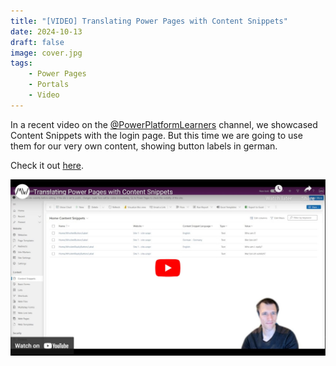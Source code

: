 ```yaml
---
title: "[VIDEO] Translating Power Pages with Content Snippets"
date: 2024-10-13
draft: false
image: cover.jpg
tags: 
    - Power Pages
    - Portals
    - Video
---
```


In a recent video on the [@PowerPlatformLearners](https://www.youtube.com/@PowerPlatformLearners) channel, we showcased Content Snippets with the login page. But this time we are going to use them for our very own content, showing button labels in german.

Check it out [here](https://youtu.be/bUif_3k-PJY).

[![](video.jpg)](https://youtu.be/bUif_3k-PJY)